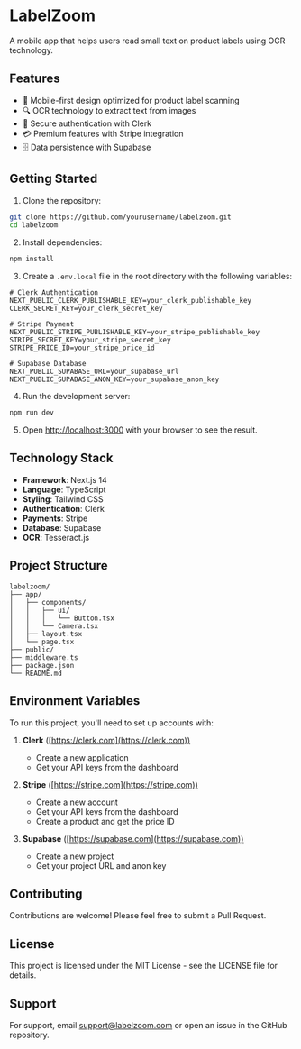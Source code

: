 # LabelZoom

A mobile app that helps users read small text on product labels using OCR technology.

## Features

- 📱 Mobile-first design optimized for product label scanning
- 🔍 OCR technology to extract text from images
- 🔐 Secure authentication with Clerk
- 💳 Premium features with Stripe integration
- 🗄️ Data persistence with Supabase

## Getting Started

1. Clone the repository:
```bash
git clone https://github.com/yourusername/labelzoom.git
cd labelzoom
```

2. Install dependencies:
```bash
npm install
```

3. Create a `.env.local` file in the root directory with the following variables:
```env
# Clerk Authentication
NEXT_PUBLIC_CLERK_PUBLISHABLE_KEY=your_clerk_publishable_key
CLERK_SECRET_KEY=your_clerk_secret_key

# Stripe Payment
NEXT_PUBLIC_STRIPE_PUBLISHABLE_KEY=your_stripe_publishable_key
STRIPE_SECRET_KEY=your_stripe_secret_key
STRIPE_PRICE_ID=your_stripe_price_id

# Supabase Database
NEXT_PUBLIC_SUPABASE_URL=your_supabase_url
NEXT_PUBLIC_SUPABASE_ANON_KEY=your_supabase_anon_key
```

4. Run the development server:
```bash
npm run dev
```

5. Open [http://localhost:3000](http://localhost:3000) with your browser to see the result.

## Technology Stack

- **Framework**: Next.js 14
- **Language**: TypeScript
- **Styling**: Tailwind CSS
- **Authentication**: Clerk
- **Payments**: Stripe
- **Database**: Supabase
- **OCR**: Tesseract.js

## Project Structure

```
labelzoom/
├── app/
│   ├── components/
│   │   ├── ui/
│   │   │   └── Button.tsx
│   │   └── Camera.tsx
│   ├── layout.tsx
│   └── page.tsx
├── public/
├── middleware.ts
├── package.json
└── README.md
```

## Environment Variables

To run this project, you'll need to set up accounts with:

1. **Clerk** ([https://clerk.com](https://clerk.com))
   - Create a new application
   - Get your API keys from the dashboard

2. **Stripe** ([https://stripe.com](https://stripe.com))
   - Create a new account
   - Get your API keys from the dashboard
   - Create a product and get the price ID

3. **Supabase** ([https://supabase.com](https://supabase.com))
   - Create a new project
   - Get your project URL and anon key

## Contributing

Contributions are welcome! Please feel free to submit a Pull Request.

## License

This project is licensed under the MIT License - see the LICENSE file for details.

## Support

For support, email support@labelzoom.com or open an issue in the GitHub repository.
